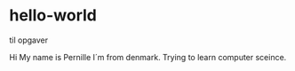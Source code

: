 # hello-world
til opgaver

Hi
My name is Pernille
I´m from denmark. Trying to learn computer sceince.
